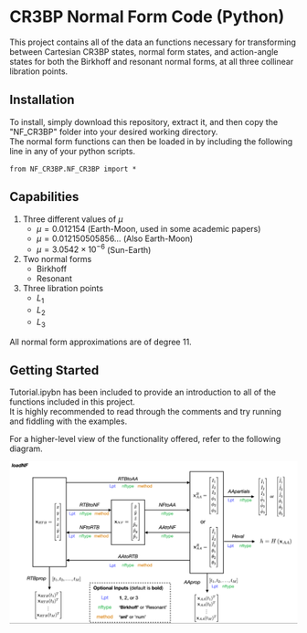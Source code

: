 # CR3BP Normal Form Code (Python)

This project contains all of the data an functions necessary for transforming between Cartesian CR3BP states, normal form states, and action-angle states for both the Birkhoff and resonant normal forms, at all three collinear libration points.

## Installation

To install, simply download this repository, extract it, and then copy the "NF_CR3BP" folder into your desired working directory.  
The normal form functions can then be loaded in by including the following line in any of your python scripts.

    from NF_CR3BP.NF_CR3BP import *

## Capabilities

1. Three different values of $\mu$
    - $\mu = 0.012154$ (Earth-Moon, used in some academic papers)
    - $\mu = 0.012150505856\dots$ (Also Earth-Moon)
    - $\mu = 3.0542\times 10^{-6}$ (Sun-Earth)
2. Two normal forms
    - Birkhoff
    - Resonant
3. Three libration points
    - $L_1$
    - $L_2$
    - $L_3$

All normal form approximations are of degree 11.

## Getting Started

Tutorial.ipybn has been included to provide an introduction to all of the functions included in this project.  
It is highly recommended to read through the comments and try running and fiddling with the examples.

For a higher-level view of the functionality offered, refer to the following diagram.

![Structure of normal form code](/NFStructure.png)


